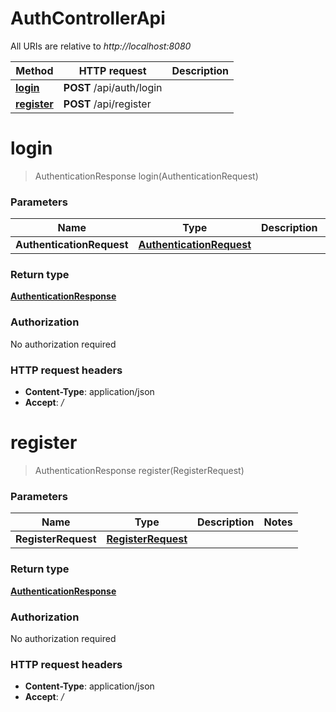# AuthControllerApi

All URIs are relative to *http://localhost:8080*

| Method | HTTP request | Description |
|------------- | ------------- | -------------|
| [**login**](AuthControllerApi.md#login) | **POST** /api/auth/login |  |
| [**register**](AuthControllerApi.md#register) | **POST** /api/register |  |


<a name="login"></a>
# **login**
> AuthenticationResponse login(AuthenticationRequest)



### Parameters

|Name | Type | Description  | Notes |
|------------- | ------------- | ------------- | -------------|
| **AuthenticationRequest** | [**AuthenticationRequest**](../Models/AuthenticationRequest.md)|  | |

### Return type

[**AuthenticationResponse**](../Models/AuthenticationResponse.md)

### Authorization

No authorization required

### HTTP request headers

- **Content-Type**: application/json
- **Accept**: */*

<a name="register"></a>
# **register**
> AuthenticationResponse register(RegisterRequest)



### Parameters

|Name | Type | Description  | Notes |
|------------- | ------------- | ------------- | -------------|
| **RegisterRequest** | [**RegisterRequest**](../Models/RegisterRequest.md)|  | |

### Return type

[**AuthenticationResponse**](../Models/AuthenticationResponse.md)

### Authorization

No authorization required

### HTTP request headers

- **Content-Type**: application/json
- **Accept**: */*

